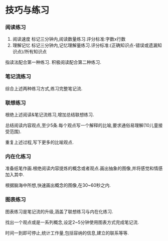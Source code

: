 # 技巧与练习

### 阅读练习

1. 阅读速度
  标记三分钟内,阅读数量练习.评分标准:字数x行数
2. 理解记忆
  标记三分钟内,记忆理解量练习.评分标准:\(正确知识点-错误或遗漏知识点\)\/所有知识点

指读法配合第一种练习.
积极阅读配合第二种练习.

### 笔记流练习

综合上述两种练习方式,练习完整笔记流.

### 联想练习

根绝上述阅读&笔记流练习,增加总结联想练习.

总结阅读内容观点,至少5条.每个观点写一个解释的比喻,要求通俗易理解\(10儿童接受范围\).

重复上述过程,写下更多的比喻观点.

### 内在化练习

准备纸笔作画.根绝阅读内容提炼的概念或者观点.画出抽象的图像,并将感觉和情感加入其中.

根据脑海中所想,快速画出概念的图像,在30~60秒之内.

### 图表练习

图表练习是笔记流的升级,涵盖了联想练习与内在化练习.

找出一个观点或是一系列概念,设定2~5分钟使用图表方式完成笔记流.

时间一到即可停止,统计工作量,包括容纳的信息,建立的联系等等.


